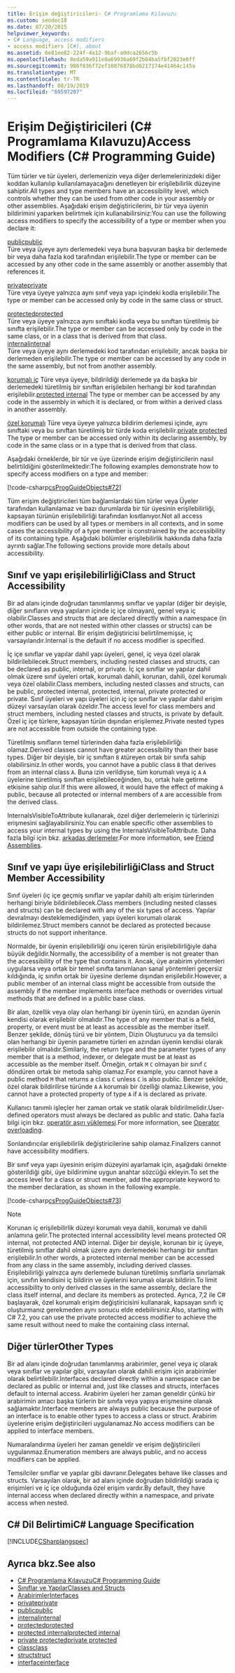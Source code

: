 ```yaml
---
title: Erişim değiştiricileri- C# Programlama Kılavuzu
ms.custom: seodec18
ms.date: 07/20/2015
helpviewer_keywords:
- C# Language, access modifiers
- access modifiers [C#], about
ms.assetid: 6e81ee82-224f-4a12-9baf-a0dca2656c5b
ms.openlocfilehash: 8eda59a911e0a69936a69f2b04ba5fbf2023e8ff
ms.sourcegitcommit: 986f836f72ef10876878bd6217174e41464c145a
ms.translationtype: MT
ms.contentlocale: tr-TR
ms.lasthandoff: 08/19/2019
ms.locfileid: "69597207"
---
```

# <a name="access-modifiers-c-programming-guide"></a><span data-ttu-id="a40ab-102">Erişim Değiştiricileri (C# Programlama Kılavuzu)</span><span class="sxs-lookup"><span data-stu-id="a40ab-102">Access Modifiers (C# Programming Guide)</span></span>
<span data-ttu-id="a40ab-103">Tüm türler ve tür üyeleri, derlemenizin veya diğer derlemelerinizdeki diğer koddan kullanılıp kullanılamayacağını denetleyen bir erişilebilirlik düzeyine sahiptir.</span><span class="sxs-lookup"><span data-stu-id="a40ab-103">All types and type members have an accessibility level, which controls whether they can be used from other code in your assembly or other assemblies.</span></span> <span data-ttu-id="a40ab-104">Aşağıdaki erişim değiştiricilerini, bir tür veya üyenin bildirimini yaparken belirtmek için kullanabilirsiniz:</span><span class="sxs-lookup"><span data-stu-id="a40ab-104">You can use the following access modifiers to specify the accessibility of a type or member when you declare it:</span></span>  
  
 [<span data-ttu-id="a40ab-105">public</span><span class="sxs-lookup"><span data-stu-id="a40ab-105">public</span></span>](../../language-reference/keywords/public.md)  
 <span data-ttu-id="a40ab-106">Türe veya üyeye aynı derlemedeki veya buna başvuran başka bir derlemede bir veya daha fazla kod tarafından erişilebilir.</span><span class="sxs-lookup"><span data-stu-id="a40ab-106">The type or member can be accessed by any other code in the same assembly or another assembly that references it.</span></span> 
  
 [<span data-ttu-id="a40ab-107">private</span><span class="sxs-lookup"><span data-stu-id="a40ab-107">private</span></span>](../../language-reference/keywords/private.md)  
 <span data-ttu-id="a40ab-108">Türe veya üyeye yalnızca aynı sınıf veya yapı içindeki kodla erişilebilir.</span><span class="sxs-lookup"><span data-stu-id="a40ab-108">The type or member can be accessed only by code in the same class or struct.</span></span>  
  
 [<span data-ttu-id="a40ab-109">protected</span><span class="sxs-lookup"><span data-stu-id="a40ab-109">protected</span></span>](../../language-reference/keywords/protected.md)  
 <span data-ttu-id="a40ab-110">Türe veya üyeye yalnızca aynı sınıftaki kodla veya bu sınıftan türetilmiş bir sınıfta erişilebilir.</span><span class="sxs-lookup"><span data-stu-id="a40ab-110">The type or member can be accessed only by code in the same class, or in a class that is derived from that class.</span></span>  
 [<span data-ttu-id="a40ab-111">internal</span><span class="sxs-lookup"><span data-stu-id="a40ab-111">internal</span></span>](../../language-reference/keywords/internal.md)  
 <span data-ttu-id="a40ab-112">Türe veya üyeye aynı derlemedeki kod tarafından erişilebilir, ancak başka bir derlemeden erişilebilir.</span><span class="sxs-lookup"><span data-stu-id="a40ab-112">The type or member can be accessed by any code in the same assembly, but not from another assembly.</span></span>  
  
 <span data-ttu-id="a40ab-113">[korumalı iç](../../language-reference/keywords/protected-internal.md) Türe veya üyeye, bildirildiği derlemede ya da başka bir derlemedeki türetilmiş bir sınıftan erişilebilen herhangi bir kod tarafından erişilebilir.</span><span class="sxs-lookup"><span data-stu-id="a40ab-113">[protected internal](../../language-reference/keywords/protected-internal.md) The type or member can be accessed by any code in the assembly in which it is declared, or from within a derived class in another assembly.</span></span> 

 <span data-ttu-id="a40ab-114">[özel korumalı](../../language-reference/keywords/private-protected.md) Türe veya üyeye yalnızca bildirim derlemesi içinde, aynı sınıftaki veya bu sınıftan türetilmiş bir türde koda erişilebilir.</span><span class="sxs-lookup"><span data-stu-id="a40ab-114">[private protected](../../language-reference/keywords/private-protected.md) The type or member can be accessed only within its declaring assembly, by code in the same class or in a type that is derived from that class.</span></span>
  
 <span data-ttu-id="a40ab-115">Aşağıdaki örneklerde, bir tür ve üye üzerinde erişim değiştiricilerin nasıl belirtildiğini gösterilmektedir:</span><span class="sxs-lookup"><span data-stu-id="a40ab-115">The following examples demonstrate how to specify access modifiers on a type and member:</span></span>  
  
 [!code-csharp[csProgGuideObjects#72](~/samples/snippets/csharp/VS_Snippets_VBCSharp/csProgGuideObjects/CS/Objects.cs#72)]  
  
 <span data-ttu-id="a40ab-116">Tüm erişim değiştiricileri tüm bağlamlardaki tüm türler veya Üyeler tarafından kullanılamaz ve bazı durumlarda bir tür üyesinin erişilebilirliği, kapsayan türünün erişilebilirliği tarafından kısıtlanıyor.</span><span class="sxs-lookup"><span data-stu-id="a40ab-116">Not all access modifiers can be used by all types or members in all contexts, and in some cases the accessibility of a type member is constrained by the accessibility of its containing type.</span></span> <span data-ttu-id="a40ab-117">Aşağıdaki bölümler erişilebilirlik hakkında daha fazla ayrıntı sağlar.</span><span class="sxs-lookup"><span data-stu-id="a40ab-117">The following sections provide more details about accessibility.</span></span>  
  
## <a name="class-and-struct-accessibility"></a><span data-ttu-id="a40ab-118">Sınıf ve yapı erişilebilirliği</span><span class="sxs-lookup"><span data-stu-id="a40ab-118">Class and Struct Accessibility</span></span>  
 <span data-ttu-id="a40ab-119">Bir ad alanı içinde doğrudan tanımlanmış sınıflar ve yapılar (diğer bir deyişle, diğer sınıfların veya yapıların içinde iç içe olmayan), genel veya iç olabilir.</span><span class="sxs-lookup"><span data-stu-id="a40ab-119">Classes and structs that are declared directly within a namespace (in other words, that are not nested within other classes or structs) can be either public or internal.</span></span> <span data-ttu-id="a40ab-120">Bir erişim değiştiricisi belirtilmemişse, iç varsayılandır.</span><span class="sxs-lookup"><span data-stu-id="a40ab-120">Internal is the default if no access modifier is specified.</span></span>  
  
 <span data-ttu-id="a40ab-121">İç içe sınıflar ve yapılar dahil yapı üyeleri, genel, iç veya özel olarak bildirilebilecek.</span><span class="sxs-lookup"><span data-stu-id="a40ab-121">Struct members, including nested classes and structs, can be declared as public, internal, or private.</span></span> <span data-ttu-id="a40ab-122">İç içe sınıflar ve yapılar dahil olmak üzere sınıf üyeleri ortak, korumalı dahili, korunan, dahili, özel korumalı veya özel olabilir.</span><span class="sxs-lookup"><span data-stu-id="a40ab-122">Class members, including nested classes and structs, can be public, protected internal, protected, internal, private protected or private.</span></span> <span data-ttu-id="a40ab-123">Sınıf üyeleri ve yapı üyeleri için iç içe sınıflar ve yapılar dahil erişim düzeyi varsayılan olarak özeldir.</span><span class="sxs-lookup"><span data-stu-id="a40ab-123">The access level for class members and struct members, including nested classes and structs, is private by default.</span></span> <span data-ttu-id="a40ab-124">Özel iç içe türlere, kapsayan türün dışından erişilemez.</span><span class="sxs-lookup"><span data-stu-id="a40ab-124">Private nested types are not accessible from outside the containing type.</span></span>  
  
 <span data-ttu-id="a40ab-125">Türetilmiş sınıfların temel türlerinden daha fazla erişilebilirliği olamaz.</span><span class="sxs-lookup"><span data-stu-id="a40ab-125">Derived classes cannot have greater accessibility than their base types.</span></span> <span data-ttu-id="a40ab-126">Diğer bir deyişle, bir iç sınıftan `B` `A`türeyen ortak bir sınıfa sahip olabilirsiniz.</span><span class="sxs-lookup"><span data-stu-id="a40ab-126">In other words, you cannot have a public class `B` that derives from an internal class `A`.</span></span> <span data-ttu-id="a40ab-127">Buna izin verildiyse, tüm korumalı veya iç `A` `A` üyelerine türetilmiş sınıftan erişilebileceğinden, bu, ortak hale getirme etkisine sahip olur.</span><span class="sxs-lookup"><span data-stu-id="a40ab-127">If this were allowed, it would have the effect of making `A` public, because all protected or internal members of `A` are accessible from the derived class.</span></span>  
  
 <span data-ttu-id="a40ab-128">InternalsVisibleToAttribute kullanarak, özel diğer derlemelerin iç türlerinizi erişmesini sağlayabilirsiniz.</span><span class="sxs-lookup"><span data-stu-id="a40ab-128">You can enable specific other assemblies to access your internal types by using the InternalsVisibleToAttribute.</span></span> <span data-ttu-id="a40ab-129">Daha fazla bilgi için bkz. [arkadaş derlemeler](../../../standard/assembly/friend-assemblies.md).</span><span class="sxs-lookup"><span data-stu-id="a40ab-129">For more information, see [Friend Assemblies](../../../standard/assembly/friend-assemblies.md).</span></span>  
  
## <a name="class-and-struct-member-accessibility"></a><span data-ttu-id="a40ab-130">Sınıf ve yapı üye erişilebilirliği</span><span class="sxs-lookup"><span data-stu-id="a40ab-130">Class and Struct Member Accessibility</span></span>  
 <span data-ttu-id="a40ab-131">Sınıf üyeleri (iç içe geçmiş sınıflar ve yapılar dahil) altı erişim türlerinden herhangi biriyle bildirilebilecek.</span><span class="sxs-lookup"><span data-stu-id="a40ab-131">Class members (including nested classes and structs) can be declared with any of the six types of access.</span></span> <span data-ttu-id="a40ab-132">Yapılar devralmayı desteklemediğinden, yapı üyeleri korumalı olarak bildirilemez.</span><span class="sxs-lookup"><span data-stu-id="a40ab-132">Struct members cannot be declared as protected because structs do not support inheritance.</span></span>  
  
 <span data-ttu-id="a40ab-133">Normalde, bir üyenin erişilebilirliği onu içeren türün erişilebilirliğiyle daha büyük değildir.</span><span class="sxs-lookup"><span data-stu-id="a40ab-133">Normally, the accessibility of a member is not greater than the accessibility of the type that contains it.</span></span> <span data-ttu-id="a40ab-134">Ancak, üye arabirim yöntemleri uygularsa veya ortak bir temel sınıfta tanımlanan sanal yöntemleri geçersiz kıldığında, iç sınıfın ortak bir üyesine derleme dışından erişilebilir.</span><span class="sxs-lookup"><span data-stu-id="a40ab-134">However, a public member of an internal class might be accessible from outside the assembly if the member implements interface methods or overrides virtual methods that are defined in a public base class.</span></span>  
  
 <span data-ttu-id="a40ab-135">Bir alan, özellik veya olay olan herhangi bir üyenin türü, en azından üyenin kendisi olarak erişilebilir olmalıdır.</span><span class="sxs-lookup"><span data-stu-id="a40ab-135">The type of any member that is a field, property, or event must be at least as accessible as the member itself.</span></span> <span data-ttu-id="a40ab-136">Benzer şekilde, dönüş türü ve bir yöntem, Dizin Oluşturucu ya da temsilci olan herhangi bir üyenin parametre türleri en azından üyenin kendisi olarak erişilebilir olmalıdır.</span><span class="sxs-lookup"><span data-stu-id="a40ab-136">Similarly, the return type and the parameter types of any member that is a method, indexer, or delegate must be at least as accessible as the member itself.</span></span> <span data-ttu-id="a40ab-137">Örneğin, ortak `M` `C` olmayan bir sınıf `C` döndüren ortak bir metoda sahip olamaz.</span><span class="sxs-lookup"><span data-stu-id="a40ab-137">For example, you cannot have a public method `M` that returns a class `C` unless `C` is also public.</span></span> <span data-ttu-id="a40ab-138">Benzer şekilde, özel olarak bildirilirse türünde `A` `A` korumalı bir özelliği olamaz.</span><span class="sxs-lookup"><span data-stu-id="a40ab-138">Likewise, you cannot have a protected property of type `A` if `A` is declared as private.</span></span>  
  
 <span data-ttu-id="a40ab-139">Kullanıcı tanımlı işleçler her zaman ortak ve statik olarak bildirilmelidir.</span><span class="sxs-lookup"><span data-stu-id="a40ab-139">User-defined operators must always be declared as public and static.</span></span> <span data-ttu-id="a40ab-140">Daha fazla bilgi için bkz. [operatör aşırı yüklemesi](../../language-reference/operators/operator-overloading.md).</span><span class="sxs-lookup"><span data-stu-id="a40ab-140">For more information, see [Operator overloading](../../language-reference/operators/operator-overloading.md).</span></span>  
  
 <span data-ttu-id="a40ab-141">Sonlandırıcılar erişilebilirlik değiştiricilerine sahip olamaz.</span><span class="sxs-lookup"><span data-stu-id="a40ab-141">Finalizers cannot have accessibility modifiers.</span></span>  
  
 <span data-ttu-id="a40ab-142">Bir sınıf veya yapı üyesinin erişim düzeyini ayarlamak için, aşağıdaki örnekte gösterildiği gibi, üye bildirimine uygun anahtar sözcüğü ekleyin.</span><span class="sxs-lookup"><span data-stu-id="a40ab-142">To set the access level for a class or struct member, add the appropriate keyword to the member declaration, as shown in the following example.</span></span>  
  
 [!code-csharp[csProgGuideObjects#73](~/samples/snippets/csharp/VS_Snippets_VBCSharp/csProgGuideObjects/CS/Objects.cs#73)]  
  
> [!NOTE]
>  <span data-ttu-id="a40ab-143">Korunan iç erişilebilirlik düzeyi korumalı veya dahili, korumalı ve dahili anlamına gelir.</span><span class="sxs-lookup"><span data-stu-id="a40ab-143">The protected internal accessibility level means protected OR internal, not protected AND internal.</span></span> <span data-ttu-id="a40ab-144">Diğer bir deyişle, korunan bir iç üyeye, türetilmiş sınıflar dahil olmak üzere aynı derlemedeki herhangi bir sınıftan erişilebilir.</span><span class="sxs-lookup"><span data-stu-id="a40ab-144">In other words, a protected internal member can be accessed from any class in the same assembly, including derived classes.</span></span> <span data-ttu-id="a40ab-145">Erişilebilirliği yalnızca aynı derlemede bulunan türetilmiş sınıflarla sınırlamak için, sınıfın kendisini iç bildirin ve üyelerini korumalı olarak bildirin.</span><span class="sxs-lookup"><span data-stu-id="a40ab-145">To limit accessibility to only derived classes in the same assembly, declare the class itself internal, and declare its members as protected.</span></span> <span data-ttu-id="a40ab-146">Ayrıca, 7,2 ile C# başlayarak, özel korumalı erişim değiştiricisini kullanarak, kapsayan sınıfı iç oluşturmanız gerekmeden aynı sonucu elde edebilirsiniz.</span><span class="sxs-lookup"><span data-stu-id="a40ab-146">Also, starting with C# 7.2, you can use the private protected access modifier to achieve the same result without need to make the containing class internal.</span></span>  
  
## <a name="other-types"></a><span data-ttu-id="a40ab-147">Diğer türler</span><span class="sxs-lookup"><span data-stu-id="a40ab-147">Other Types</span></span>  
 <span data-ttu-id="a40ab-148">Bir ad alanı içinde doğrudan tanımlanmış arabirimler, genel veya iç olarak veya sınıflar ve yapılar gibi, varsayılan olarak dahili erişim için arabirimler olarak belirtilebilir.</span><span class="sxs-lookup"><span data-stu-id="a40ab-148">Interfaces declared directly within a namespace can be declared as public or internal and, just like classes and structs, interfaces default to internal access.</span></span> <span data-ttu-id="a40ab-149">Arabirim üyeleri her zaman geneldir çünkü bir arabirimin amacı başka türlerin bir sınıfa veya yapıya erişmesine olanak sağlamaktır.</span><span class="sxs-lookup"><span data-stu-id="a40ab-149">Interface members are always public because the purpose of an interface is to enable other types to access a class or struct.</span></span> <span data-ttu-id="a40ab-150">Arabirim üyelerine erişim değiştiricileri uygulanamaz.</span><span class="sxs-lookup"><span data-stu-id="a40ab-150">No access modifiers can be applied to interface members.</span></span>  
  
 <span data-ttu-id="a40ab-151">Numaralandırma üyeleri her zaman geneldir ve erişim değiştiricileri uygulanmaz.</span><span class="sxs-lookup"><span data-stu-id="a40ab-151">Enumeration members are always public, and no access modifiers can be applied.</span></span>  
  
 <span data-ttu-id="a40ab-152">Temsilciler sınıflar ve yapılar gibi davranır.</span><span class="sxs-lookup"><span data-stu-id="a40ab-152">Delegates behave like classes and structs.</span></span> <span data-ttu-id="a40ab-153">Varsayılan olarak, bir ad alanı içinde doğrudan bildirildiği sırada iç erişimleri ve iç içe olduğunda özel erişim vardır.</span><span class="sxs-lookup"><span data-stu-id="a40ab-153">By default, they have internal access when declared directly within a namespace, and private access when nested.</span></span>  
  
## <a name="c-language-specification"></a><span data-ttu-id="a40ab-154">C# Dil Belirtimi</span><span class="sxs-lookup"><span data-stu-id="a40ab-154">C# Language Specification</span></span>  
 [!INCLUDE[CSharplangspec](~/includes/csharplangspec-md.md)]  
  
## <a name="see-also"></a><span data-ttu-id="a40ab-155">Ayrıca bkz.</span><span class="sxs-lookup"><span data-stu-id="a40ab-155">See also</span></span>

- [<span data-ttu-id="a40ab-156">C# Programlama Kılavuzu</span><span class="sxs-lookup"><span data-stu-id="a40ab-156">C# Programming Guide</span></span>](../index.md)
- [<span data-ttu-id="a40ab-157">Sınıflar ve Yapılar</span><span class="sxs-lookup"><span data-stu-id="a40ab-157">Classes and Structs</span></span>](./index.md)
- [<span data-ttu-id="a40ab-158">Arabirimler</span><span class="sxs-lookup"><span data-stu-id="a40ab-158">Interfaces</span></span>](../interfaces/index.md)
- [<span data-ttu-id="a40ab-159">private</span><span class="sxs-lookup"><span data-stu-id="a40ab-159">private</span></span>](../../language-reference/keywords/private.md)
- [<span data-ttu-id="a40ab-160">public</span><span class="sxs-lookup"><span data-stu-id="a40ab-160">public</span></span>](../../language-reference/keywords/public.md)
- [<span data-ttu-id="a40ab-161">internal</span><span class="sxs-lookup"><span data-stu-id="a40ab-161">internal</span></span>](../../language-reference/keywords/internal.md)
- [<span data-ttu-id="a40ab-162">protected</span><span class="sxs-lookup"><span data-stu-id="a40ab-162">protected</span></span>](../../language-reference/keywords/protected.md)
- [<span data-ttu-id="a40ab-163">protected internal</span><span class="sxs-lookup"><span data-stu-id="a40ab-163">protected internal</span></span>](../../language-reference/keywords/protected-internal.md)
- [<span data-ttu-id="a40ab-164">private protected</span><span class="sxs-lookup"><span data-stu-id="a40ab-164">private protected</span></span>](../../language-reference/keywords/private-protected.md)
- [<span data-ttu-id="a40ab-165">class</span><span class="sxs-lookup"><span data-stu-id="a40ab-165">class</span></span>](../../language-reference/keywords/class.md)
- [<span data-ttu-id="a40ab-166">struct</span><span class="sxs-lookup"><span data-stu-id="a40ab-166">struct</span></span>](../../language-reference/keywords/struct.md)
- [<span data-ttu-id="a40ab-167">interface</span><span class="sxs-lookup"><span data-stu-id="a40ab-167">interface</span></span>](../../language-reference/keywords/interface.md)
